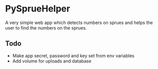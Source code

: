 # PySprueHelper

A very simple web app which detects numbers on sprues and helps the user to find the numbers on the sprues.

## Todo
* Make app secret, password and key set from env variables
* Add volume for uploads and database
